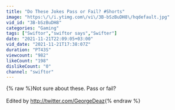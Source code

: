 ```yaml
---
title: "Do These Jokes Pass or Fail? #Shorts"
image: "https:\/\/i.ytimg.com\/vi\/3B-bSzBuDH8\/hqdefault.jpg"
vid_id: "3B-bSzBuDH8"
categories: "Gaming"
tags: ["Swiftor","swiftor says","Swifter"]
date: "2021-11-21T22:09:05+03:00"
vid_date: "2021-11-21T17:38:07Z"
duration: "PT43S"
viewcount: "982"
likeCount: "198"
dislikeCount: "0"
channel: "swiftor"
---
```

{% raw %}Not sure about these. Pass or fail?<br /><br />Edited by <a rel="nofollow" target="blank" href="http://twitter.com/GeorgeDeaz">http://twitter.com/GeorgeDeaz</a>{% endraw %}
